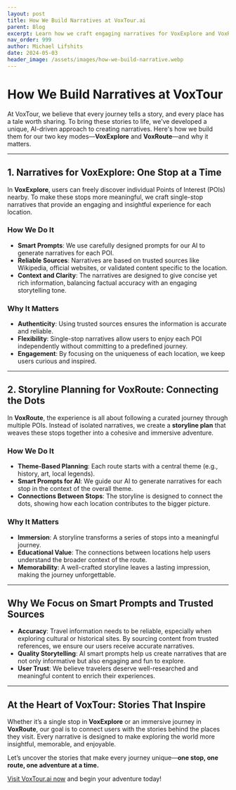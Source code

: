 ```yaml
---
layout: post
title: How We Build Narratives at VoxTour.ai
parent: Blog
excerpt: Learn how we craft engaging narratives for VoxExplore and VoxRoute using smart prompts, trusted sources, and storyline planning.
nav_order: 999
author: Michael Lifshits
date: 2024-05-03
header_image: /assets/images/how-we-build-narrative.webp
---
```

# How We Build Narratives at VoxTour

At VoxTour, we believe that every journey tells a story, and every place has a tale worth sharing. To bring these stories to life, we’ve developed a unique, AI-driven approach to creating narratives. Here's how we build them for our two key modes—**VoxExplore** and **VoxRoute**—and why it matters.

---

## 1. Narratives for VoxExplore: One Stop at a Time

In **VoxExplore**, users can freely discover individual Points of Interest (POIs) nearby. To make these stops more meaningful, we craft single-stop narratives that provide an engaging and insightful experience for each location.

### **How We Do It**
- **Smart Prompts**: We use carefully designed prompts for our AI to generate narratives for each POI.
- **Reliable Sources**: Narratives are based on trusted sources like Wikipedia, official websites, or validated content specific to the location.
- **Context and Clarity**: The narratives are designed to give concise yet rich information, balancing factual accuracy with an engaging storytelling tone.

### **Why It Matters**
- **Authenticity**: Using trusted sources ensures the information is accurate and reliable.
- **Flexibility**: Single-stop narratives allow users to enjoy each POI independently without committing to a predefined journey.
- **Engagement**: By focusing on the uniqueness of each location, we keep users curious and inspired.

---

## 2. Storyline Planning for VoxRoute: Connecting the Dots

In **VoxRoute**, the experience is all about following a curated journey through multiple POIs. Instead of isolated narratives, we create a **storyline plan** that weaves these stops together into a cohesive and immersive adventure.

### **How We Do It**
- **Theme-Based Planning**: Each route starts with a central theme (e.g., history, art, local legends).
- **Smart Prompts for AI**: We guide our AI to generate narratives for each stop in the context of the overall theme.
- **Connections Between Stops**: The storyline is designed to connect the dots, showing how each location contributes to the bigger picture.

### **Why It Matters**
- **Immersion**: A storyline transforms a series of stops into a meaningful journey.
- **Educational Value**: The connections between locations help users understand the broader context of the route.
- **Memorability**: A well-crafted storyline leaves a lasting impression, making the journey unforgettable.

---

## Why We Focus on Smart Prompts and Trusted Sources

- **Accuracy**: Travel information needs to be reliable, especially when exploring cultural or historical sites. By sourcing content from trusted references, we ensure our users receive accurate narratives.
- **Quality Storytelling**: AI smart prompts help us create narratives that are not only informative but also engaging and fun to explore.
- **User Trust**: We believe travelers deserve well-researched and meaningful content to enrich their experiences.

---

## At the Heart of VoxTour: Stories That Inspire

Whether it’s a single stop in **VoxExplore** or an immersive journey in **VoxRoute**, our goal is to connect users with the stories behind the places they visit. Every narrative is designed to make exploring the world more insightful, memorable, and enjoyable.

Let’s uncover the stories that make every journey unique—**one stop, one route, one adventure at a time.**

[Visit VoxTour.ai now](https://voxtour.ai/) and begin your adventure today!